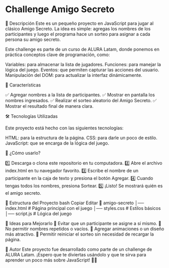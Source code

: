 # Challenge Amigo Secreto

📌 Descripción
Este es un pequeño proyecto en JavaScript para jugar al clásico Amigo Secreto. La idea es simple: agregas los nombres de los participantes y luego el programa hace un sorteo para asignar a cada persona su amigo secreto.

Este challenge es parte de un curso de ALURA Latam, donde ponemos en práctica conceptos clave de programación, como:

Variables: para almacenar la lista de jugadores.
Funciones: para manejar la lógica del juego.
Eventos: que permiten capturar las acciones del usuario.
Manipulación del DOM: para actualizar la interfaz dinámicamente.

🚀 Características

✅ Agregar nombres a la lista de participantes.
✅ Mostrar en pantalla los nombres ingresados.
✅ Realizar el sorteo aleatorio del Amigo Secreto.
✅ Mostrar el resultado final de manera clara.

🛠️ Tecnologías Utilizadas

Este proyecto está hecho con las siguientes tecnologías:

HTML: para la estructura de la página.
CSS: para darle un poco de estilo.
JavaScript: que se encarga de la lógica del juego.

📖 ¿Cómo usarlo?

1️⃣ Descarga o clona este repositorio en tu computadora.
2️⃣ Abre el archivo index.html en tu navegador favorito.
3️⃣ Escribe el nombre de un participante en la caja de texto y presiona el botón Agregar.
4️⃣ Cuando tengas todos los nombres, presiona Sortear.
5️⃣ ¡Listo! Se mostrará quién es el amigo secreto.

📂 Estructura del Proyecto
bash
Copiar
Editar
📂 amigo-secreto
│── index.html   # Página principal con el juego
│── styles.css   # Estilos básicos
│── script.js    # Lógica del juego

🎯 Ideas para Mejorarlo
🔹 Evitar que un participante se asigne a sí mismo.
🔹 No permitir nombres repetidos o vacíos.
🔹 Agregar animaciones o un diseño más atractivo.
🔹 Permitir reiniciar el sorteo sin necesidad de recargar la página.

📌 Autor
Este proyecto fue desarrollado como parte de un challenge de ALURA Latam. ¡Espero que te diviertas usándolo y que te sirva para aprender un poco más sobre JavaScript! 🚀🎉

